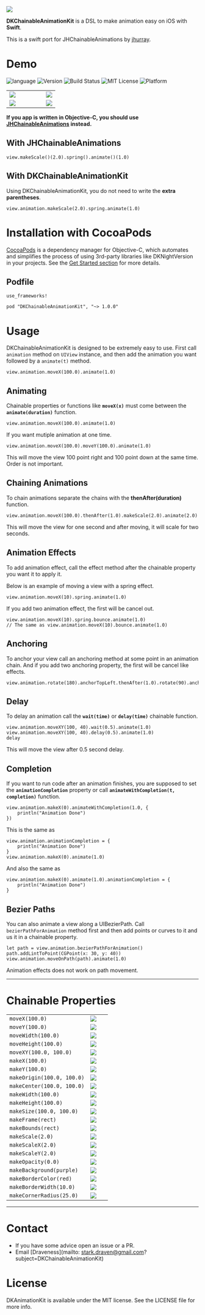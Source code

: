 ![](./Gifs/DKChainableAnimationKit.jpg)

**DKChainableAnimationKit** is a DSL to make animation easy on iOS with **Swift**. 

This is a swift port for JHChainableAnimations by [jhurray](https://github.com/jhurray).

# Demo

![language](https://img.shields.io/badge/Language-%20Swift%20-orange.svg)
![Version](https://img.shields.io/badge/Pod-%20v1.0.0%20-or.svg)
![Build Status](https://img.shields.io/badge/build-passing-brightgreen.svg)
![MIT License](https://img.shields.io/github/license/mashape/apistatus.svg)
![Platform](https://img.shields.io/badge/platform-%20iOS%20-lightgrey.svg)

<table>
<tr>
<td width="75%">
<img src="./Gifs/Code1.png"></img>
</td>
<td width="25%">
<img src="./Gifs/Demo1.gif"></img>
</td>
</tr
<tr>
<td width="75%">
<img src="./Gifs/Code2.png"></img>
</td>
<td width="25%">
<img src="./Gifs/Demo2.gif"></img>
</td>
</tr>
</table>

**If you app is written in Objective-C, you should use [JHChainableAnimations](https://github.com/jhurray/JHChainableAnimations) instead.**

## With JHChainableAnimations

```
view.makeScale()(2.0).spring().animate()(1.0)
```

## With DKChainableAnimationKit

Using DKChainableAnimationKit, you do not need to write the **extra parentheses**.

```
view.animation.makeScale(2.0).spring.animate(1.0)
```

# Installation with CocoaPods

[CocoaPods](https://cocoapods.org/) is a dependency manager for Objective-C, which automates and simplifies the process of using 3rd-party libraries like DKNightVersion in your projects. See the [Get Started section](https://cocoapods.org/#get_started) for more details.

## Podfile

```
use_frameworks!

pod "DKChainableAnimationKit", "~> 1.0.0"
```

# Usage

DKChainableAnimationKit is designed to be extremely easy to use. First call `animation` method on `UIView` instance, and then add the animation you want followed by a `animate(t)` method.


```
view.animation.moveX(100.0).animate(1.0)
```

## Animating

Chainable properties or functions like **`moveX(x)`** must come between the **`animate(duration)`** function.

```
view.animation.moveX(100.0).animate(1.0)
```

If you want mutiple animation at one time.

```
view.animation.moveX(100.0).moveY(100.0).animate(1.0)
```

This will move the view 100 point right and 100 point down at the same time. Order is not important.

## Chaining Animations

To chain animations separate the chains with the **thenAfter(duration)** function.

```
view.animation.moveX(100.0).thenAfter(1.0).makeScale(2.0).animate(2.0)
```

This will move the view for one second and after moving, it will scale for two seconds.

## Animation Effects

To add animation effect, call the effect method after the chainable property you want it to apply it.

Below is an example of moving a view with a spring effect.

```
view.animation.moveX(10).spring.animate(1.0)
```

If you add two animation effect, the first will be cancel out.

```
view.animation.moveX(10).spring.bounce.animate(1.0)
// The same as view.animation.moveX(10).bounce.animate(1.0)
```

## Anchoring

To anchor your view call an anchoring method at some point in an animation chain. And if you add two anchoring property, the first will be cancel like effects.

```
view.animation.rotate(180).anchorTopLeft.thenAfter(1.0).rotate(90).anchorCenter.animanimation
```

## Delay

To delay an animation call the **`wait(time)`** or **`delay(time)`** chainable function.

```
view.animation.moveXY(100, 40).wait(0.5).animate(1.0)
view.animation.moveXY(100, 40).delay(0.5).animate(1.0)
delay
```

This will move the view after 0.5 second delay.

## Completion

If you want to run code after an animation finishes, you are supposed to set the **`animationCompletion`** property or call **`animateWithCompletion(t, completion)`** function.

```
view.animation.makeX(0).animateWithCompletion(1.0, {
    println("Animation Done")
})
```

This is the same as

```
view.animation.animationCompletion = {
    println("Animation Done")
}
view.animation.makeX(0).animate(1.0)
```

And also the same as

```
view.animation.makeX(0).animate(1.0).animationCompletion = {
    println("Animation Done")
}
```

## Bezier Paths

You can also animate a view along a UIBezierPath. Call `bezierPathForAnimation` method first and then add points or curves to it and us it in a chainable property.

```
let path = view.animation.bezierPathForAnimation()
path.addLintToPoint(CGPoint(x: 30, y: 40))
view.animation.moveOnPath(path).animate(1.0)
```

Animation effects does not work on path movement.

----

# Chainable Properties

<table>

<tr>
<td width="80%">
<code>moveX(100.0)</code>
</td>
<td width="20%">
<img src="./Gifs/Demo/moveX.gif"></img>
</td>
</tr>

<tr>
<td width="80%">
<code>moveY(100.0)</code>
</td>
<td width="20%">
<img src="./Gifs/Demo/moveY.gif"></img>
</td>
</tr>

<tr>
<td width="80%">
<code>moveWidth(100.0)</code>
</td>
<td width="20%">
<img src="./Gifs/Demo/moveWidth.gif"></img>
</td>
</tr>

<tr>
<td width="80%">
<code>moveHeight(100.0)</code>
</td>
<td width="20%">
<img src="./Gifs/Demo/moveHeight.gif"></img>
</td>
</tr>

<tr>
<td width="80%">
<code>moveXY(100.0, 100.0)</code>
</td>
<td width="20%">
<img src="./Gifs/Demo/moveXY.gif"></img>
</td>
</tr>

<tr>
<td width="80%">
<code>makeX(100.0)</code>
</td>
<td width="20%">
<img src="./Gifs/Demo/makeX.gif"></img>
</td>
</tr>

<tr>
<td width="80%">
<code>makeY(100.0)</code>
</td>
<td width="20%">
<img src="./Gifs/Demo/makeY.gif"></img>
</td>
</tr>

<tr>
<td width="80%">
<code>makeOrigin(100.0, 100.0)</code>
</td>
<td width="20%">
<img src="./Gifs/Demo/makeOrigin.gif"></img>
</td>
</tr>

<tr>
<td width="80%">
<code>makeCenter(100.0, 100.0)</code>
</td>
<td width="20%">
<img src="./Gifs/Demo/makeCenter.gif"></img>
</td>
</tr>

<tr>
<td width="80%">
<code>makeWidth(100.0)</code>
</td>
<td width="20%">
<img src="./Gifs/Demo/makeWidth.gif"></img>
</td>
</tr>

<tr>
<td width="80%">
<code>makeHeight(100.0)</code>
</td>
<td width="20%">
<img src="./Gifs/Demo/makeHeight.gif"></img>
</td>
</tr>

<tr>
<td width="80%">
<code>makeSize(100.0, 100.0)</code>
</td>
<td width="20%">
<img src="./Gifs/Demo/makeHeight.gif"></img>
</td>
</tr>

<tr>
<td width="80%">
<code>makeFrame(rect)</code>
</td>
<td width="20%">
<img src="./Gifs/Demo/makeFrame.gif"></img>
</td>
</tr>

<tr>
<td width="80%">
<code>makeBounds(rect)</code>
</td>
<td width="20%">
<img src="./Gifs/Demo/makeBounds.gif"></img>
</td>
</tr>

<tr>
<td width="80%">
<code>makeScale(2.0)</code>
</td>
<td width="20%">
<img src="./Gifs/Demo/makeScale.gif"></img>
</td>
</tr>

<tr>
<td width="80%">
<code>makeScaleX(2.0)</code>
</td>
<td width="20%">
<img src="./Gifs/Demo/makeScaleX.gif"></img>
</td>
</tr>

<tr>
<td width="80%">
<code>makeScaleY(2.0)</code>
</td>
<td width="20%">
<img src="./Gifs/Demo/makeScaleY.gif"></img>
</td>
</tr>

<tr>
<td width="80%">
<code>makeOpacity(0.0)</code>
</td>
<td width="20%">
<img src="./Gifs/Demo/makeOpacity.gif"></img>
</td>
</tr>

<tr>
<td width="80%">
<code>makeBackground(purple)</code>
</td>
<td width="20%">
<img src="./Gifs/Demo/makeBackground.gif"></img>
</td>
</tr>

<tr>
<td width="80%">
<code>makeBorderColor(red)</code>
</td>
<td width="20%">
<img src="./Gifs/Demo/makeBorderColor.gif"></img>
</td>
</tr>

<tr>
<td width="80%">
<code>makeBorderWidth(10.0)</code>
</td>
<td width="20%">
<img src="./Gifs/Demo/makeBorderWidth.gif"></img>
</td>
</tr>

<tr>
<td width="80%">
<code>makeCornerRadius(25.0)</code>
</td>
<td width="20%">
<img src="./Gifs/Demo/makeCornerRadius.gif"></img>
</td>
</tr>
</table>

----

# Contact

* If you have some advice open an issue or a PR.
* Email [Draveness](mailto: stark.draven@gmail.com?subject=DKChainableAnimationKit)

# License

DKAnimationKit is available under the MIT license. See the LICENSE file for more info.
